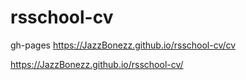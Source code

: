 # rsschool-cv
gh-pages
https://JazzBonezz.github.io/rsschool-cv/cv

https://JazzBonezz.github.io/rsschool-cv/
